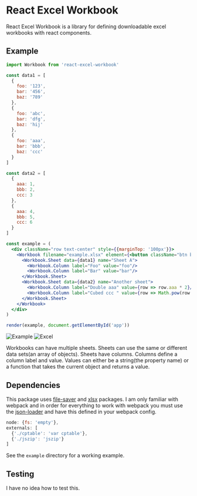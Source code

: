 # React Excel Workbook

React Excel Workbook is a library for defining downloadable excel workbooks with react components.

## Example

```jsx
import Workbook from 'react-excel-workbook'

const data1 = [
  {
    foo: '123',
    bar: '456',
    baz: '789'
  },
  {
    foo: 'abc',
    bar: 'dfg',
    baz: 'hij'
  },
  {
    foo: 'aaa',
    bar: 'bbb',
    baz: 'ccc'
  }
]

const data2 = [
  {
    aaa: 1,
    bbb: 2,
    ccc: 3
  },
  {
    aaa: 4,
    bbb: 5,
    ccc: 6
  }
]

const example = (
  <div className="row text-center" style={{marginTop: '100px'}}>
    <Workbook filename="example.xlsx" element={<button className="btn btn-lg btn-primary">Try me!</button>}>
      <Workbook.Sheet data={data1} name="Sheet A">
        <Workbook.Column label="Foo" value="foo"/>
        <Workbook.Column label="Bar" value="bar"/>
      </Workbook.Sheet>
      <Workbook.Sheet data={data2} name="Another sheet">
        <Workbook.Column label="Double aaa" value={row => row.aaa * 2}/>
        <Workbook.Column label="Cubed ccc " value={row => Math.pow(row.ccc, 3)}/>
      </Workbook.Sheet>
    </Workbook>
  </div>
)

render(example, document.getElementById('app'))
```

![Example](http://i.imgur.com/dfhivAs.png)
![Excel](http://i.imgur.com/OnInSNv.png)

Workbooks can have multiple sheets. Sheets can use the same or different data sets(an array of objects).
Sheets have columns. Columns define a column label and value. Values can either be a string(the property name) or a function
that takes the current object and returns a value.

## Dependencies

This package uses [file-saver](https://www.npmjs.com/package/file-saver) and [xlsx](https://www.npmjs.com/package/xlsx) packages. I am only familiar with webpack and in order for everything to work with webpack you must use the [json-loader](https://www.npmjs.com/package/json-loader) and have this defined in your webpack config.

```js
node: {fs: 'empty'},
externals: [
  {'./cptable': 'var cptable'},
  {'./jszip': 'jszip'}
]
```

See the `example` directory for a working example.

## Testing

I have no idea how to test this.
